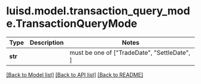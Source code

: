 # luisd.model.transaction_query_mode.TransactionQueryMode

Type | Description | Notes
------------- | ------------- | -------------
**str** |  |  must be one of ["TradeDate", "SettleDate", ]

[[Back to Model list]](../../README.md#documentation-for-models) [[Back to API list]](../../README.md#documentation-for-api-endpoints) [[Back to README]](../../README.md)

